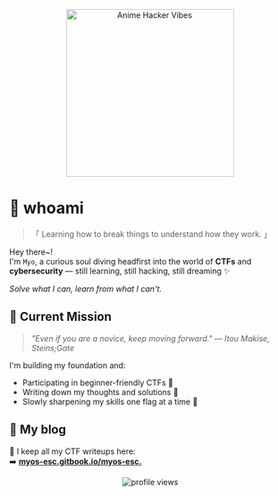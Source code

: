 <div align="center">
  <img src="https://i.pinimg.com/originals/66/59/d9/6659d960e03590b66214fecc7aaa9ef2.gif" width="300" alt="Anime Hacker Vibes">
</div>

# 👻 whoami

> 「 Learning how to break things to understand how they work. 」

Hey there~!  
I'm `Myo`, a curious soul diving headfirst into the world of **CTFs** and **cybersecurity** — still learning, still hacking, still dreaming ✨

*Solve what I can, learn from what I can't.*


## 🌸 Current Mission

> _"Even if you are a novice, keep moving forward."_ — *Itou Makise, Steins;Gate*

I'm building my foundation and:
- Participating in beginner-friendly CTFs 🧠
- Writing down my thoughts and solutions 📓
- Slowly sharpening my skills one flag at a time 🏁


## 📝 My blog

📝 I keep all my CTF writeups here:  
➡️ [**myos-esc.gitbook.io/myos-esc.**](https://myos-esc.gitbook.io/myos-esc.)

<div align="center">
  <img src="https://komarev.com/ghpvc/?username=blue&color=red" alt="profile views" />
</div>


<!---
zxhry/zxhry is a ✨ special ✨ repository because its `README.md` (this file) appears on your GitHub profile.
You can click the Preview link to take a look at your changes.
--->
